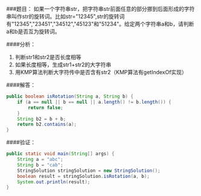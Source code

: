 ###题目：
如果一个字符串str，把字符串str前面任意的部分挪到后面形成的字符串叫作str的旋转词。比如str="12345",str的旋转词有"12345","23451","34512","45123"和"51234"。给定两个字符串a和b，请判断a和b是否互为旋转词。

####分析：
1. 判断str1和str2是否长度相等
2. 如果长度相等，生成str1+str2的大字符串
3. 用KMP算法判断大字符传中是否含有str2（KMP算法有getIndexOf实现）

####解答：
```java
public boolean isRotation(String a, String b) {
    if (a == null || b == null || a.length() != b.length()) {
        return false;
    }
    String b2 = b + b;
    return b2.contains(a);
}
```

####验证：
```java
public static void main(String[] args) {
    String a = "abc";
    String b = "cab";
    StringSolution stringSolution = new StringSolution();
    boolean result = stringSolution.isRotation(a, b);
    System.out.println(result);
}
```